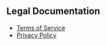 ## Legal Documentation
- [Terms of Service](TERMS_OF_SERVICE.md)
- [Privacy Policy](PRIVACY_POLICY.md)